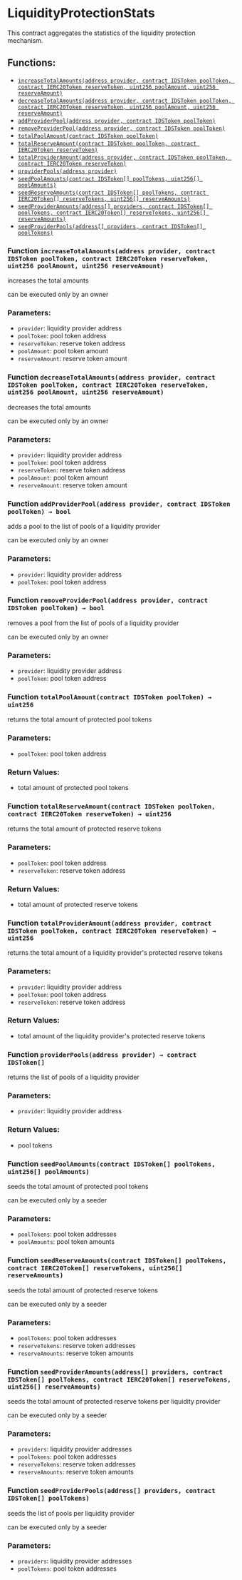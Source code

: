 # LiquidityProtectionStats

This contract aggregates the statistics of the liquidity protection mechanism.

## Functions:

* [`increaseTotalAmounts(address provider, contract IDSToken poolToken, contract IERC20Token reserveToken, uint256 poolAmount, uint256 reserveAmount)`](liquidityprotectionstats.md#LiquidityProtectionStats-increaseTotalAmounts-address-contract-IDSToken-contract-IERC20Token-uint256-uint256-)
* [`decreaseTotalAmounts(address provider, contract IDSToken poolToken, contract IERC20Token reserveToken, uint256 poolAmount, uint256 reserveAmount)`](liquidityprotectionstats.md#LiquidityProtectionStats-decreaseTotalAmounts-address-contract-IDSToken-contract-IERC20Token-uint256-uint256-)
* [`addProviderPool(address provider, contract IDSToken poolToken)`](liquidityprotectionstats.md#LiquidityProtectionStats-addProviderPool-address-contract-IDSToken-)
* [`removeProviderPool(address provider, contract IDSToken poolToken)`](liquidityprotectionstats.md#LiquidityProtectionStats-removeProviderPool-address-contract-IDSToken-)
* [`totalPoolAmount(contract IDSToken poolToken)`](liquidityprotectionstats.md#LiquidityProtectionStats-totalPoolAmount-contract-IDSToken-)
* [`totalReserveAmount(contract IDSToken poolToken, contract IERC20Token reserveToken)`](liquidityprotectionstats.md#LiquidityProtectionStats-totalReserveAmount-contract-IDSToken-contract-IERC20Token-)
* [`totalProviderAmount(address provider, contract IDSToken poolToken, contract IERC20Token reserveToken)`](liquidityprotectionstats.md#LiquidityProtectionStats-totalProviderAmount-address-contract-IDSToken-contract-IERC20Token-)
* [`providerPools(address provider)`](liquidityprotectionstats.md#LiquidityProtectionStats-providerPools-address-)
* [`seedPoolAmounts(contract IDSToken[] poolTokens, uint256[] poolAmounts)`](liquidityprotectionstats.md#LiquidityProtectionStats-seedPoolAmounts-contract-IDSToken---uint256---)
* [`seedReserveAmounts(contract IDSToken[] poolTokens, contract IERC20Token[] reserveTokens, uint256[] reserveAmounts)`](liquidityprotectionstats.md#LiquidityProtectionStats-seedReserveAmounts-contract-IDSToken---contract-IERC20Token---uint256---)
* [`seedProviderAmounts(address[] providers, contract IDSToken[] poolTokens, contract IERC20Token[] reserveTokens, uint256[] reserveAmounts)`](liquidityprotectionstats.md#LiquidityProtectionStats-seedProviderAmounts-address---contract-IDSToken---contract-IERC20Token---uint256---)
* [`seedProviderPools(address[] providers, contract IDSToken[] poolTokens)`](liquidityprotectionstats.md#LiquidityProtectionStats-seedProviderPools-address---contract-IDSToken---)

### Function `increaseTotalAmounts(address provider, contract IDSToken poolToken, contract IERC20Token reserveToken, uint256 poolAmount, uint256 reserveAmount)` <a id="LiquidityProtectionStats-increaseTotalAmounts-address-contract-IDSToken-contract-IERC20Token-uint256-uint256-"></a>

increases the total amounts

can be executed only by an owner

### Parameters:

* `provider`: liquidity provider address
* `poolToken`: pool token address
* `reserveToken`: reserve token address
* `poolAmount`: pool token amount
* `reserveAmount`: reserve token amount

### Function `decreaseTotalAmounts(address provider, contract IDSToken poolToken, contract IERC20Token reserveToken, uint256 poolAmount, uint256 reserveAmount)` <a id="LiquidityProtectionStats-decreaseTotalAmounts-address-contract-IDSToken-contract-IERC20Token-uint256-uint256-"></a>

decreases the total amounts

can be executed only by an owner

### Parameters:

* `provider`: liquidity provider address
* `poolToken`: pool token address
* `reserveToken`: reserve token address
* `poolAmount`: pool token amount
* `reserveAmount`: reserve token amount

### Function `addProviderPool(address provider, contract IDSToken poolToken) → bool` <a id="LiquidityProtectionStats-addProviderPool-address-contract-IDSToken-"></a>

adds a pool to the list of pools of a liquidity provider

can be executed only by an owner

### Parameters:

* `provider`: liquidity provider address
* `poolToken`: pool token address

### Function `removeProviderPool(address provider, contract IDSToken poolToken) → bool` <a id="LiquidityProtectionStats-removeProviderPool-address-contract-IDSToken-"></a>

removes a pool from the list of pools of a liquidity provider

can be executed only by an owner

### Parameters:

* `provider`: liquidity provider address
* `poolToken`: pool token address

### Function `totalPoolAmount(contract IDSToken poolToken) → uint256` <a id="LiquidityProtectionStats-totalPoolAmount-contract-IDSToken-"></a>

returns the total amount of protected pool tokens

### Parameters:

* `poolToken`: pool token address

### Return Values:

* total amount of protected pool tokens

### Function `totalReserveAmount(contract IDSToken poolToken, contract IERC20Token reserveToken) → uint256` <a id="LiquidityProtectionStats-totalReserveAmount-contract-IDSToken-contract-IERC20Token-"></a>

returns the total amount of protected reserve tokens

### Parameters:

* `poolToken`: pool token address
* `reserveToken`: reserve token address

### Return Values:

* total amount of protected reserve tokens

### Function `totalProviderAmount(address provider, contract IDSToken poolToken, contract IERC20Token reserveToken) → uint256` <a id="LiquidityProtectionStats-totalProviderAmount-address-contract-IDSToken-contract-IERC20Token-"></a>

returns the total amount of a liquidity provider's protected reserve tokens

### Parameters:

* `provider`: liquidity provider address
* `poolToken`: pool token address
* `reserveToken`: reserve token address

### Return Values:

* total amount of the liquidity provider's protected reserve tokens

### Function `providerPools(address provider) → contract IDSToken[]` <a id="LiquidityProtectionStats-providerPools-address-"></a>

returns the list of pools of a liquidity provider

### Parameters:

* `provider`:  liquidity provider address

### Return Values:

* pool tokens

### Function `seedPoolAmounts(contract IDSToken[] poolTokens, uint256[] poolAmounts)` <a id="LiquidityProtectionStats-seedPoolAmounts-contract-IDSToken---uint256---"></a>

seeds the total amount of protected pool tokens

can be executed only by a seeder

### Parameters:

* `poolTokens`: pool token addresses
* `poolAmounts`: pool token amounts

### Function `seedReserveAmounts(contract IDSToken[] poolTokens, contract IERC20Token[] reserveTokens, uint256[] reserveAmounts)` <a id="LiquidityProtectionStats-seedReserveAmounts-contract-IDSToken---contract-IERC20Token---uint256---"></a>

seeds the total amount of protected reserve tokens

can be executed only by a seeder

### Parameters:

* `poolTokens`: pool token addresses
* `reserveTokens`: reserve token addresses
* `reserveAmounts`: reserve token amounts

### Function `seedProviderAmounts(address[] providers, contract IDSToken[] poolTokens, contract IERC20Token[] reserveTokens, uint256[] reserveAmounts)` <a id="LiquidityProtectionStats-seedProviderAmounts-address---contract-IDSToken---contract-IERC20Token---uint256---"></a>

seeds the total amount of protected reserve tokens per liquidity provider

can be executed only by a seeder

### Parameters:

* `providers`: liquidity provider addresses
* `poolTokens`: pool token addresses
* `reserveTokens`: reserve token addresses
* `reserveAmounts`: reserve token amounts

### Function `seedProviderPools(address[] providers, contract IDSToken[] poolTokens)` <a id="LiquidityProtectionStats-seedProviderPools-address---contract-IDSToken---"></a>

seeds the list of pools per liquidity provider

can be executed only by a seeder

### Parameters:

* `providers`: liquidity provider addresses
* `poolTokens`: pool token addresses

